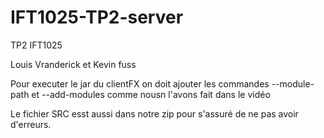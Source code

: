 # IFT1025-TP2-server

TP2 IFT1025

Louis Vranderick et Kevin fuss

Pour executer le jar du clientFX on doit ajouter les commandes --module-path et --add-modules comme nousn l'avons fait dans le vidéo

Le fichier SRC esst aussi dans notre zip pour s'assuré de ne pas avoir d'erreurs.